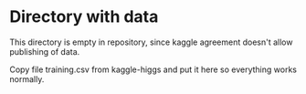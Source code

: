 # Directory with data

This directory is empty in repository, since kaggle agreement doesn't allow publishing of data.

Copy file training.csv from kaggle-higgs and put it here so everything works normally.